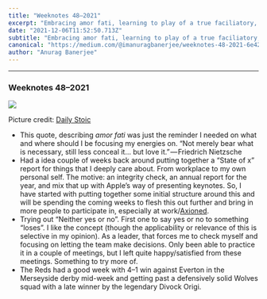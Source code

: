 ```yaml
---
title: "Weeknotes 48–2021"
excerpt: "Embracing amor fati, learning to play of a true faciliatory, exploring the art of doing keynotes."
date: "2021-12-06T11:52:50.713Z"
subtitle: "Embracing amor fati, learning to play of a true faciliatory, exploring the art of doing keynotes."
canonical: "https://medium.com/@imanuragbanerjee/weeknotes-48-2021-6e420792bbb0"
author: "Anurag Banerjee"
---
```


* * *

### Weeknotes 48–2021

![](https://cdn-images-1.medium.com/max/800/1*Txh4nCT2aKJd-ojERrI6pQ.png)

Picture credit: [Daily Stoic](https://store.dailystoic.com/products/amor-fati-medallion-1)

*   This quote, describing _amor fati_ was just the reminder I needed on what and where should I be focusing my energies on. “Not merely bear what is necessary, still less conceal it… but love it.” — Friedrich Nietzsche
*   Had a idea couple of weeks back around putting together a “State of x” report for things that I deeply care about. From workplace to my own personal self. The motive: an integrity check, an annual report for the year, and mix that up with Apple’s way of presenting keynotes. So, I have started with putting together some initial structure around this and will be spending the coming weeks to flesh this out further and bring in more people to participate in, especially at work/[Axioned](https://axioned.com/).
*   Trying out “Neither yes or no”. First one to say yes or no to something “loses”. I like the concept (though the applicability or relevance of this is selective in my opinion). As a leader, that forces me to check myself and focusing on letting the team make decisions. Only been able to practice it in a couple of meetings, but I left quite happy/satisfied from these meetings. Something to try more of.
*   The Reds had a good week with 4–1 win against Everton in the Merseyside derby mid-week and getting past a defensively solid Wolves squad with a late winner by the legendary Divock Origi.
